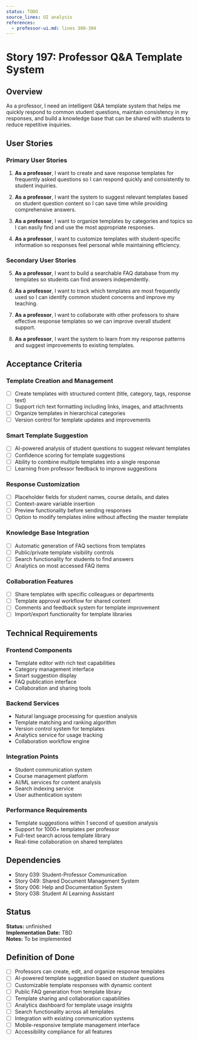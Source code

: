 ```yaml
---
status: TODO
source_lines: UI analysis
references:
  - professor-ui.md: lines 300-304
---
```


# Story 197: Professor Q&A Template System

## Overview

As a professor, I need an intelligent Q&A template system that helps me quickly respond to common student questions, maintain consistency in my responses, and build a knowledge base that can be shared with students to reduce repetitive inquiries.

## User Stories

### Primary User Stories

1. **As a professor**, I want to create and save response templates for frequently asked questions so I can respond quickly and consistently to student inquiries.

2. **As a professor**, I want the system to suggest relevant templates based on student question content so I can save time while providing comprehensive answers.

3. **As a professor**, I want to organize templates by categories and topics so I can easily find and use the most appropriate responses.

4. **As a professor**, I want to customize templates with student-specific information so responses feel personal while maintaining efficiency.

### Secondary User Stories

5. **As a professor**, I want to build a searchable FAQ database from my templates so students can find answers independently.

6. **As a professor**, I want to track which templates are most frequently used so I can identify common student concerns and improve my teaching.

7. **As a professor**, I want to collaborate with other professors to share effective response templates so we can improve overall student support.

8. **As a professor**, I want the system to learn from my response patterns and suggest improvements to existing templates.

## Acceptance Criteria

### Template Creation and Management
- [ ] Create templates with structured content (title, category, tags, response text)
- [ ] Support rich text formatting including links, images, and attachments
- [ ] Organize templates in hierarchical categories
- [ ] Version control for template updates and improvements

### Smart Template Suggestion
- [ ] AI-powered analysis of student questions to suggest relevant templates
- [ ] Confidence scoring for template suggestions
- [ ] Ability to combine multiple templates into a single response
- [ ] Learning from professor feedback to improve suggestions

### Response Customization
- [ ] Placeholder fields for student names, course details, and dates
- [ ] Context-aware variable insertion
- [ ] Preview functionality before sending responses
- [ ] Option to modify templates inline without affecting the master template

### Knowledge Base Integration
- [ ] Automatic generation of FAQ sections from templates
- [ ] Public/private template visibility controls
- [ ] Search functionality for students to find answers
- [ ] Analytics on most accessed FAQ items

### Collaboration Features
- [ ] Share templates with specific colleagues or departments
- [ ] Template approval workflow for shared content
- [ ] Comments and feedback system for template improvement
- [ ] Import/export functionality for template libraries

## Technical Requirements

### Frontend Components
- Template editor with rich text capabilities
- Category management interface
- Smart suggestion display
- FAQ publication interface
- Collaboration and sharing tools

### Backend Services
- Natural language processing for question analysis
- Template matching and ranking algorithm
- Version control system for templates
- Analytics service for usage tracking
- Collaboration workflow engine

### Integration Points
- Student communication system
- Course management platform
- AI/ML services for content analysis
- Search indexing service
- User authentication system

### Performance Requirements
- Template suggestions within 1 second of question analysis
- Support for 1000+ templates per professor
- Full-text search across template library
- Real-time collaboration on shared templates

## Dependencies

- Story 039: Student-Professor Communication
- Story 049: Shared Document Management System
- Story 006: Help and Documentation System
- Story 038: Student AI Learning Assistant


## Status
**Status:** unfinished  
**Implementation Date:** TBD  
**Notes:** To be implemented
## Definition of Done

- [ ] Professors can create, edit, and organize response templates
- [ ] AI-powered template suggestion based on student questions
- [ ] Customizable template responses with dynamic content
- [ ] Public FAQ generation from template library
- [ ] Template sharing and collaboration capabilities
- [ ] Analytics dashboard for template usage insights
- [ ] Search functionality across all templates
- [ ] Integration with existing communication systems
- [ ] Mobile-responsive template management interface
- [ ] Accessibility compliance for all features